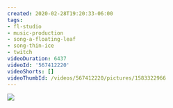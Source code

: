 ```yaml
---
created: 2020-02-28T19:20:33-06:00
tags:
- fl-studio
- music-production
- song-a-floating-leaf
- song-thin-ice
- twitch
videoDuration: 6437
videoId: '567412220'
videoShorts: []
videoThumbId: /videos/567412220/pictures/1583322966
---
```


![](20200229012033.jpg)
